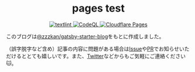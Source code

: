 <h1 align="center">
  pages test
</h1>
<p align="center">
  <a href="https://github.com/zzzkan/blog.zzzkan.me/actions/workflows/textlint.yml">
    <img src="https://github.com/zzzkan/blog.zzzkan.me/actions/workflows/textlint.yml/badge.svg" alt="textlint" />
  </a>
  <a href="https://github.com/zzzkan/blog.zzzkan.me/actions/workflows/codeql.yml">
    <img src="https://github.com/zzzkan/blog.zzzkan.me/actions/workflows/codeql.yml/badge.svg" alt="CodeQL" />
  </a>
  <a href="https://github.com/zzzkan/blog.zzzkan.me/actions/workflows/cloudflare-pages.yml">
    <img src="https://github.com/zzzkan/blog.zzzkan.me/actions/workflows/cloudflare-pages.yml/badge.svg?branch=main" alt="Cloudflare Pages" />
  </a>
</p>

このブログは[@zzzkan/gatsby-starter-blog](https://github.com/zzzkan/gatsby-starter-blog)をもとに作成しました。

（誤字脱字など含め）記事の内容に問題がある場合は[Issue](https://github.com/zzzkan/blog.zzzkan.me/issues)や[PR](https://github.com/zzzkan/blog.zzzkan.me/pulls)でお知らせいただけるととても嬉しいです。また、[Twitter](https://twitter.com/_zzzkan)などからもご気軽にご連絡ください 🐱。
